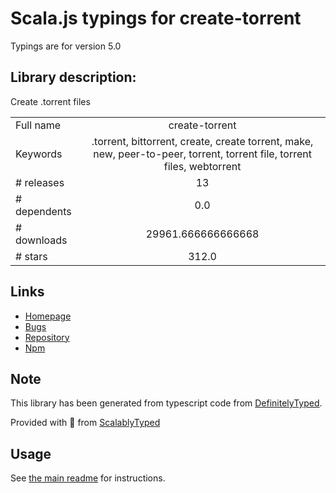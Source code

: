 
# Scala.js typings for create-torrent

Typings are for version 5.0

## Library description:
Create .torrent files

|                    |                 |
| ------------------ | :-------------: |
| Full name          | create-torrent |
| Keywords           | .torrent, bittorrent, create, create torrent, make, new, peer-to-peer, torrent, torrent file, torrent files, webtorrent |
| # releases         | 13 |
| # dependents       | 0.0 |
| # downloads        | 29961.666666666668 |
| # stars            | 312.0 |

## Links
- [Homepage](https://github.com/webtorrent/create-torrent#readme)
- [Bugs](https://github.com/webtorrent/create-torrent/issues)
- [Repository](https://github.com/webtorrent/create-torrent)
- [Npm](https://www.npmjs.com/package/create-torrent)
    


## Note
This library has been generated from typescript code from [DefinitelyTyped](https://definitelytyped.org).

Provided with :purple_heart: from [ScalablyTyped](https://github.com/oyvindberg/ScalablyTyped)

## Usage
See [the main readme](../../readme.md) for instructions.


